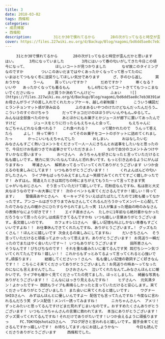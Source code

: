```yaml
---
title: 3
date: 2018-03-02
tags: 西條和
categories: 
- 成员博客
- 西條和
description:          31とか30で慣れてるから       28の次が1ってなると時空が歪んだかと思います        はい。      3月になっていました        3月にはいって春の匂いがしてきた今日この頃         今になって、       ...
cover: https://files.227wiki.eu.org/d/Backup/Blog/nagomi/bd6dd5ae8c7eb38391a64c2140f23.jpg 
---
```


         31とか30で慣れてるから       28の次が1ってなると時空が歪んだかと思います        はい。      3月になっていました        3月にはいって春の匂いがしてきた今日この頃         今になって、             ほしいコートが見つかりました       なぜ故このタイミングなのですか        ついこのあいだまではやくあったかくなってって思ってたのに        いまはとてつもなく冬に逆戻りしてほしい気分であります      ざ、手のひら返し      買おうかな      うーん     買っていいですか？      だめですか？      寒くなる？      いいや   あったかくなっても着るもん        もし4月になってコートきててもつっこまないでくださいねっ      まだ買うか決めてへんけど〜       ふぁい    ![](https://files.227wiki.eu.org/d/Backup/Blog/nagomi/bd6dd5ae8c7eb38391a64c2140f23.jpg)      お母さんがライブの差し入れでくれたカップケーキ、越しの新制服！       こういう構図だとランチョンマット感が滲み出る       上のまあるいやつのけたけどなんだったんだろう…        こういうのすぐのけちゃう      だってチョコだけのほほうがいいんやもん…ゆるして…      みんなは全部食べたのかな      あとほかにもお菓子とかジュースが廊下に置いてあったんですけど        ジュースをとりに行ったらもえちゃんと会って、       もえちゃんに    なごちゃんどれなら食べれる？   これ食べれる？      って聞かれたので  うんって答えたら     よし！ 持って帰り！     ってそのお菓子をコートのポケットに詰めてくれましたっ       かっこいいもえちゃんでした        おしまい。     おはなしたいむ     みなさんもすごく熱いコメントをくださって一人一人にきちんとお返事をしたいなと思ったので、今日だけお名前つきでお返事させていただきまふ！     なので自分のコメントみつけやすいかなと思いますっ       おべさんへ  みうちゃんを好きになったと言っていただけると私も嬉しいです… 魅力に気づいたなんてほんと恐れ多いです。もっと引き込めるようにがんばりますねっ    琴浦さんへ  解釈あってるっていってくれてありがとうございます いつか会えるのを楽しみにしてます！ いつもありがとうございます！！     くれよんぼんどの匂いがしたさんへ  ライブ中もばっちりみえてましたよ〜笑顔でみてくれててすごく嬉しかったです！ みずはん、間違えたときは耳打ちの時にまちがえてもうた〜って言ってきます笑      じゃがいもおじさんへ  そう言っていただけて嬉しいです… 花粉症なんですね、私は割と大丈夫なほうなのです〜お大事にです！ 次のイベントも来てくださるんですか！嬉しい！待ってます♩     警備員あやとさんへ  モーキャプそういえばばたばたしてたので1枚も撮ってなかったです… アンコールはぎりぎりまでみなさんしてくれるんだろうかってメンバーと心配してたのでみなさんの暖かさにひたすらやられてましたっ笑 11人が集まった理由の時のみなさんの表情がなにより好きです！！    エイチ直水さんへ  たしかに1年前なら絶対書かなかっただろうなって思ったら少しは成長できてるんですかね いつも嬉しい言葉ありがとうございます… 長文嬉しいのです。    カフェオレ11さんへ  優しい記憶も叫ぶしかない青春もすごくいいですよね！！ お仕事休んできてくれたんですね、ありがとうございます…！ グッズもたくさん！！ほんとに嬉しいです 次会えるの楽しみにしてますね♩     だいきちさんへ  そう言っていただけると頑張ってよかったって思えます。ありがとうございます！ お見送り一瞬だったのでまたはやく会いたいです〜！ いつもありがとうございます      田所恵さんへ  そうなんです！ぴちぴちなのです！ それを重ね着みたいに着てるんです笑 耳打ちシーン気づいてくれてたんですね！嬉しい！！ これからもずっとみてるよって言ってくれると心強いです…頑張ります♩      結婚してくださいっ！さんへ  私も優しい記憶の歌詞すごく好きなんです！！ こちらこそ来てくださってありがとうございました！お見送りの時あ〜ってなったのになにも言えませんでした…     ひさおさんへ  泣いてくれたなんて…みなさんほんとに暖かいです。ライブ中も暖かく見てくださってたの見てました、ほっとしました。 綺麗な写真もありがとうございます！！ こんなにはっきり見えるんですね！    ヒデさんへ  元気満タン！よかったです〜 朗読もライブも素晴らしかったと言っていただけると安心します… 来てくださってありがとうございました！ また会いに来てくれると嬉しいです♩     ワグナーSHIOさんへ  みずはんほんとに優しいんですよ〜 配信でも言ってたんですね！今度なに言われるんだろう笑 ダンス配信！メンバー誘ってみますね！      ニカちゃんさんへ  アメリ！ずっとみたいと思ってるんですけどまだ見れずじまいなのです… おすすめたくさんありがとうございます！ いつもニカちゃんさんの言葉に救われてます。 本当にありがとうございます！グッズ買ってくれてるんですね！それだけでありがたいです！いつか会えるように頑張りますっ     FC.TOKYO@shota23さんへ  ブログ好きと言われると嬉しいです… 握手会来てくださるんですかっ嬉しいです！ お待ちしてます♩なにお話しようかな〜        今日も読んでくださりありがとうございます     西條和でした。


